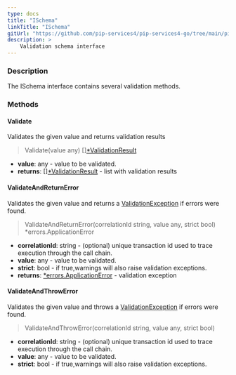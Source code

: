 ```yaml
---
type: docs
title: "ISchema"
linkTitle: "ISchema"
gitUrl: "https://github.com/pip-services4/pip-services4-go/tree/main/pip-services4-data-go"
description: >
    Validation schema interface
---
```


### Description

The ISchema interface contains several validation methods.


### Methods


#### Validate
Validates the given value and returns validation results 

> Validate(value any) [][*ValidationResult](../validation_result)

- **value**: any - value to be validated.
- **returns**: [][*ValidationResult](../validation_result) - list with validation results


#### ValidateAndReturnError
Validates the given value and returns a [ValidationException](../validation_exception) if errors were found.

> ValidateAndReturnError(correlationId string, value any, strict bool) *errors.ApplicationError

- **correlationId**: string - (optional) unique transaction id used to trace execution through the call chain.
- **value**: any - value to be validated.
- **strict**: bool - if true,warnings will also raise validation exceptions.
- **returns**: [*errors.ApplicationError](../../errors/application_error) - validation exception


#### ValidateAndThrowError
Validates the given value and throws a [ValidationException](../validation_exception) if errors were found.

> ValidateAndThrowError(correlationId string, value any, strict bool)

- **correlationId**: string - (optional) unique transaction id used to trace execution through the call chain.
- **value**: any - value to be validated.
- **strict**: bool - if true,warnings will also raise validation exceptions.



